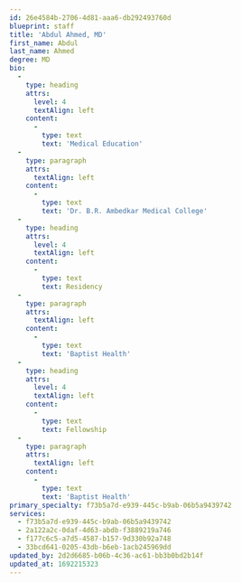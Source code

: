 ```yaml
---
id: 26e4584b-2706-4d81-aaa6-db292493760d
blueprint: staff
title: 'Abdul Ahmed, MD'
first_name: Abdul
last_name: Ahmed
degree: MD
bio:
  -
    type: heading
    attrs:
      level: 4
      textAlign: left
    content:
      -
        type: text
        text: 'Medical Education'
  -
    type: paragraph
    attrs:
      textAlign: left
    content:
      -
        type: text
        text: 'Dr. B.R. Ambedkar Medical College'
  -
    type: heading
    attrs:
      level: 4
      textAlign: left
    content:
      -
        type: text
        text: Residency
  -
    type: paragraph
    attrs:
      textAlign: left
    content:
      -
        type: text
        text: 'Baptist Health'
  -
    type: heading
    attrs:
      level: 4
      textAlign: left
    content:
      -
        type: text
        text: Fellowship
  -
    type: paragraph
    attrs:
      textAlign: left
    content:
      -
        type: text
        text: 'Baptist Health'
primary_specialty: f73b5a7d-e939-445c-b9ab-06b5a9439742
services:
  - f73b5a7d-e939-445c-b9ab-06b5a9439742
  - 2a122a2c-0daf-4d63-abdb-f3889219a746
  - f177c6c5-a7d5-4587-b157-9d330b92a748
  - 33bcd641-0205-43db-b6eb-1acb245969dd
updated_by: 2d2d6685-b06b-4c36-ac61-bb3b0bd2b14f
updated_at: 1692215323
---
```

